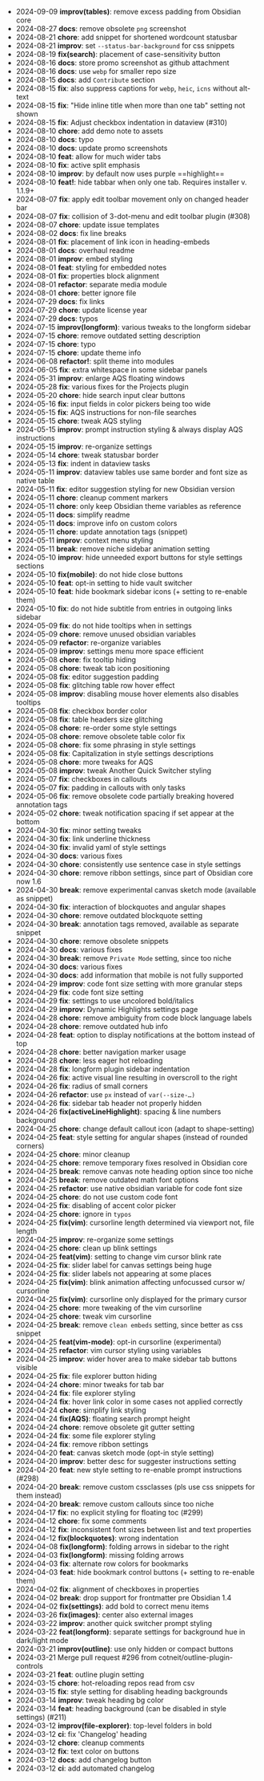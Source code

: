 - 2024-09-09 **improv(tables)**: remove excess padding from Obsidian core
- 2024-08-27 **docs**: remove obsolete `png` screenshot
- 2024-08-21 **chore**: add snippet for shortened wordcount statusbar
- 2024-08-21 **improv**: set `--status-bar-background` for css snippets
- 2024-08-19 **fix(search)**: placement of case-sensitivity button
- 2024-08-16 **docs**: store promo screenshot as github attachment
- 2024-08-16 **docs**: use `webp` for smaller repo size
- 2024-08-15 **docs**: add `Contribute` section
- 2024-08-15 **fix**: also suppress captions for `webp`, `heic`, `icns` without alt-text
- 2024-08-15 **fix**: "Hide inline title when more than one tab" setting not shown
- 2024-08-15 **fix**: Adjust checkbox indentation in dataview (#310)
- 2024-08-10 **chore**: add demo note to assets
- 2024-08-10 **docs**: typo
- 2024-08-10 **docs**: update promo screenshots
- 2024-08-10 **feat**: allow for much wider tabs
- 2024-08-10 **fix**: active split emphasis
- 2024-08-10 **improv**: by default now uses purple ==highlight==
- 2024-08-10 **feat!**: hide tabbar when only one tab. Requires installer v. 1.1.9+
- 2024-08-07 **fix**: apply edit toolbar movement only on changed header bar
- 2024-08-07 **fix**: collision of 3-dot-menu and edit toolbar plugin (#308)
- 2024-08-07 **chore**: update issue templates
- 2024-08-02 **docs**: fix line breaks
- 2024-08-01 **fix**: placement of link icon in heading-embeds
- 2024-08-01 **docs**: overhaul readme
- 2024-08-01 **improv**: embed styling
- 2024-08-01 **feat**: styling for embedded notes
- 2024-08-01 **fix**: properties block alignment
- 2024-08-01 **refactor**: separate media module
- 2024-08-01 **chore**: better ignore file
- 2024-07-29 **docs**: fix links
- 2024-07-29 **chore**: update license year
- 2024-07-29 **docs**: typos
- 2024-07-15 **improv(longform)**: various tweaks to the longform sidebar
- 2024-07-15 **chore**: remove outdated setting description
- 2024-07-15 **chore**: typo
- 2024-07-15 **chore**: update theme info
- 2024-06-08 **refactor!**: split theme into modules
- 2024-06-05 **fix**: extra whitespace in some sidebar panels
- 2024-05-31 **improv**: enlarge AQS floating windows
- 2024-05-28 **fix**: various fixes for the Projects plugin
- 2024-05-20 **chore**: hide search input clear buttons
- 2024-05-16 **fix**: input fields in color pickers being too wide
- 2024-05-15 **fix**: AQS instructions for non-file searches
- 2024-05-15 **chore**: tweak AQS styling
- 2024-05-15 **improv**: prompt instruction styling & always display AQS instructions
- 2024-05-15 **improv**: re-organize settings
- 2024-05-14 **chore**: tweak statusbar border
- 2024-05-13 **fix**: indent in dataview tasks
- 2024-05-11 **improv**: dataview tables use same border and font size as native table
- 2024-05-11 **fix**: editor suggestion styling for new Obsidian version
- 2024-05-11 **chore**: cleanup comment markers
- 2024-05-11 **chore**: only keep Obsidian theme variables as reference
- 2024-05-11 **docs**: simplify readme
- 2024-05-11 **docs**: improve info on custom colors
- 2024-05-11 **chore**: update annotation tags (snippet)
- 2024-05-11 **improv**: context menu styling
- 2024-05-11 **break**: remove niche sidebar animation setting
- 2024-05-10 **improv**: hide unneeded export buttons for style settings sections
- 2024-05-10 **fix(mobile)**: do not hide close buttons
- 2024-05-10 **feat**: opt-in setting to hide vault switcher
- 2024-05-10 **feat**: hide bookmark sidebar icons (+ setting to re-enable them)
- 2024-05-10 **fix**: do not hide subtitle from entries in outgoing links sidebar
- 2024-05-09 **fix**: do not hide tooltips when in settings
- 2024-05-09 **chore**: remove unused obsidian variables
- 2024-05-09 **refactor**: re-organize variables
- 2024-05-09 **improv**: settings menu more space efficient
- 2024-05-08 **chore**: fix tooltip hiding
- 2024-05-08 **chore**: tweak tab icon positioning
- 2024-05-08 **fix**: editor suggestion padding
- 2024-05-08 **fix**: glitching table row hover effect
- 2024-05-08 **improv**: disabling mouse hover elements also disables tooltips
- 2024-05-08 **fix**: checkbox border color
- 2024-05-08 **fix**: table headers size glitching
- 2024-05-08 **chore**: re-order some style settings
- 2024-05-08 **chore**: remove obsolete table color fix
- 2024-05-08 **chore**: fix some phrasing in style settings
- 2024-05-08 **fix**: Capitalization in style settings descriptions
- 2024-05-08 **chore**: more tweaks for AQS
- 2024-05-08 **improv**: tweak Another Quick Switcher styling
- 2024-05-07 **fix**: checkboxes in callouts
- 2024-05-07 **fix**: padding in callouts with only tasks
- 2024-05-06 **fix**: remove obsolete code partially breaking hovered annotation tags
- 2024-05-02 **chore**: tweak notification spacing if set appear at the bottom
- 2024-04-30 **fix**: minor setting tweaks
- 2024-04-30 **fix**: link underline thickness
- 2024-04-30 **fix**: invalid yaml of style settings
- 2024-04-30 **docs**: various fixes
- 2024-04-30 **chore**: consistently use sentence case in style settings
- 2024-04-30 **chore**: remove ribbon settings, since part of Obsidian core now 1.6
- 2024-04-30 **break**: remove experimental canvas sketch mode (available as snippet)
- 2024-04-30 **fix**: interaction of blockquotes and angular shapes
- 2024-04-30 **chore**: remove outdated blockquote setting
- 2024-04-30 **break**: annotation tags removed, available as separate snippet
- 2024-04-30 **chore**: remove obsolete snippets
- 2024-04-30 **docs**: various fixes
- 2024-04-30 **break**: remove `Private Mode` setting, since too niche
- 2024-04-30 **docs**: various fixes
- 2024-04-30 **docs**: add information that mobile is not fully supported
- 2024-04-29 **improv**: code font size setting with more granular steps
- 2024-04-29 **fix**: code font size setting
- 2024-04-29 **fix**: settings to use uncolored bold/italics
- 2024-04-29 **improv**: Dynamic Highlights settings page
- 2024-04-28 **chore**: remove ambiguity from code block language labels
- 2024-04-28 **chore**: remove outdated hub info
- 2024-04-28 **feat**: option to display notifications at the bottom instead of top
- 2024-04-28 **chore**: better navigation marker usage
- 2024-04-28 **chore**: less eager hot reloading
- 2024-04-28 **fix**: longform plugin sidebar indentation
- 2024-04-26 **fix**: active visual line resulting in overscroll to the right
- 2024-04-26 **fix**: radius of small corners
- 2024-04-26 **refactor**: use `px` instead of `var(--size-…)`
- 2024-04-26 **fix**: sidebar tab header not properly hidden
- 2024-04-26 **fix(activeLineHighlight)**: spacing & line numbers background
- 2024-04-25 **chore**: change default callout icon (adapt to shape-setting)
- 2024-04-25 **feat**: style setting for angular shapes (instead of rounded corners)
- 2024-04-25 **chore**: minor cleanup
- 2024-04-25 **chore**: remove temporary fixes resolved in Obsidian core
- 2024-04-25 **break**: remove canvas note heading option since too niche
- 2024-04-25 **break**: remove outdated math font options
- 2024-04-25 **refactor**: use native obsidian variable for code font size
- 2024-04-25 **chore**: do not use custom code font
- 2024-04-25 **fix**: disabling of accent color picker
- 2024-04-25 **chore**: ignore in `typos`
- 2024-04-25 **fix(vim)**: cursorline length determined via viewport not, file length
- 2024-04-25 **improv**: re-organize some settings
- 2024-04-25 **chore**: clean up blink settings
- 2024-04-25 **feat(vim)**: setting to change vim cursor blink rate
- 2024-04-25 **fix**: slider label for canvas settings being huge
- 2024-04-25 **fix**: slider labels not appearing at some places
- 2024-04-25 **fix(vim)**: blink animation affecting unfocussed cursor w/ cursorline
- 2024-04-25 **fix(vim)**: cursorline only displayed for the primary cursor
- 2024-04-25 **chore**: more tweaking of the vim cursorline
- 2024-04-25 **chore**: tweak vim cursorline
- 2024-04-25 **break**: remove `clean embeds` setting, since better as css snippet
- 2024-04-25 **feat(vim-mode)**: opt-in cursorline (experimental)
- 2024-04-25 **refactor**: vim cursor styling using variables
- 2024-04-25 **improv**: wider hover area to make sidebar tab buttons visible
- 2024-04-25 **fix**: file explorer button hiding
- 2024-04-24 **chore**: minor tweaks for tab bar
- 2024-04-24 **fix**: file explorer styling
- 2024-04-24 **fix**: hover link color in some cases not applied correctly
- 2024-04-24 **chore**: simplify link styling
- 2024-04-24 **fix(AQS)**: floating search prompt height
- 2024-04-24 **chore**: remove obsolete git gutter setting
- 2024-04-24 **fix**: some file explorer styling
- 2024-04-24 **fix**: remove ribbon settings
- 2024-04-20 **feat**: canvas sketch mode (opt-in style setting)
- 2024-04-20 **improv**: better desc for suggester instructions setting
- 2024-04-20 **feat**: new style setting to re-enable prompt instructions (#298)
- 2024-04-20 **break**: remove custom cssclasses (pls use css snippets for them instead)
- 2024-04-20 **break**: remove custom callouts since too niche
- 2024-04-17 **fix**: no explicit styling for floating toc (#299)
- 2024-04-12 **chore**: fix some comments
- 2024-04-12 **fix**: inconsistent font sizes between list and text properties
- 2024-04-12 **fix(blockquotes)**: wrong indentation
- 2024-04-08 **fix(longform)**: folding arrows in sidebar to the right
- 2024-04-03 **fix(longform)**: missing folding arrows
- 2024-04-03 **fix**: alternate row colors for bookmarks
- 2024-04-03 **feat**: hide bookmark control buttons (+ setting to re-enable them)
- 2024-04-02 **fix**: alignment of checkboxes in properties
- 2024-04-02 **break**: drop support for frontmatter pre Obsidian 1.4
- 2024-04-02 **fix(settings)**: add bold to correct menu items
- 2024-03-26 **fix(images)**: center also external images
- 2024-03-22 **improv**: another quick switcher prompt styling
- 2024-03-22 **feat(longform)**: separate settings for background hue in dark/light mode
- 2024-03-21 **improv(outline)**: use only hidden or compact buttons
- 2024-03-21 Merge pull request #296 from cotneit/outline-plugin-controls
- 2024-03-21 **feat**: outline plugin setting
- 2024-03-15 **chore**: hot-reloading repos read from csv
- 2024-03-15 **fix**: style setting for disabling heading backgrounds
- 2024-03-14 **improv**: tweak heading bg color
- 2024-03-14 **feat**: heading background (can be disabled in style settings) (#211)
- 2024-03-12 **improv(file-explorer)**: top-level folders in bold
- 2024-03-12 **ci**: fix 'Changelog' heading
- 2024-03-12 **chore**: cleanup comments
- 2024-03-12 **fix**: text color on buttons
- 2024-03-12 **docs**: add changelog button
- 2024-03-12 **ci**: add automated changelog
